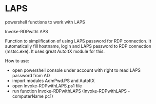 # LAPS
powershell functions to work with LAPS

Invoke-RDPwithLAPS

Function to simplification of using LAPS password for RDP connection. It automatically fill hostname, login and LAPS password to RDP connection (mstsc.exe). It uses great AutoItX module for this.

How to use:
- open powershell console under account with right to read LAPS password from AD
- import modules AdmPwd.PS and AutoItX
- open Invoke-RDPwithLAPS.ps1 file
- run function Invoke-RDPwithLAPS (Invoke-RDPwithLAPS -computerName pc1)
